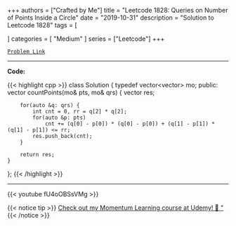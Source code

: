 
+++
authors = ["Crafted by Me"]
title = "Leetcode 1828: Queries on Number of Points Inside a Circle"
date = "2019-10-31"
description = "Solution to Leetcode 1828"
tags = [
    
]
categories = [
    "Medium"
]
series = ["Leetcode"]
+++



[`Problem Link`](https://leetcode.com/problems/queries-on-number-of-points-inside-a-circle/description/)

---

**Code:**

{{< highlight cpp >}}
class Solution {
    typedef vector<vector<int>> mo;
public:
    vector<int> countPoints(mo& pts, mo& qrs) {
        vector<int> res;

        for(auto &q: qrs) {
            int cnt = 0, rr = q[2] * q[2];
            for(auto &p: pts)
                cnt += (q[0] - p[0]) * (q[0] - p[0]) + (q[1] - p[1]) * (q[1] - p[1]) <= rr;
            res.push_back(cnt);
        }

        return res;
    }
};
{{< /highlight >}}



---

{{< youtube fU4oOBSsVMg >}}

{{< notice tip >}}
[Check out my Momentum Learning course at Udemy! 🚀 "](https://www.udemy.com/course/blind-75-the-data-structures-and-algorithms-essentials/)
{{< /notice >}}

